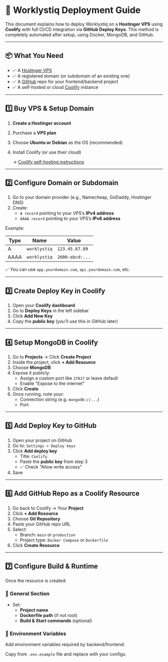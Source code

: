 # 🚀 Worklystiq Deployment Guide

This document explains how to deploy Worklystiq on a **Hostinger VPS** using **Coolify** with full CI/CD integration via **GitHub Deploy Keys**. This method is completely automated after setup, using Docker, MongoDB, and GitHub.

---

## 📦 What You Need

- ✅ A [Hostinger VPS](https://www.hostinger.com/)
- ✅ A registered domain (or subdomain of an existing one)
- ✅ A [GitHub](https://github.com/) repo for your frontend/backend project
- ✅ A self-hosted or cloud [Coolify](https://coolify.io/) instance

---

## 1️⃣ Buy VPS & Setup Domain

1. **Create a Hostinger account**
2. Purchase a **VPS plan**
3. Choose **Ubuntu or Debian** as the OS (recommended)
4. Install Coolify (or use their cloud)

   → [Coolify self-hosting instructions](https://docs.coolify.io/getting-started/self-host)

---

## 2️⃣ Configure Domain or Subdomain

1. Go to your domain provider (e.g., Namecheap, GoDaddy, Hostinger DNS)
2. Create:
   - `A record` pointing to your VPS’s **IPv4 address**
   - `AAAA record` pointing to your VPS’s **IPv6 address**

Example:

| Type  | Name         | Value           |
|-------|--------------|-----------------|
| A     | `worklystiq` | `123.45.67.89`  |
| AAAA  | `worklystiq` | `2606:abcd:...` |

✅ You can use `app.yourdomain.com`, `api.yourdomain.com`, etc.

---

## 3️⃣ Create Deploy Key in Coolify

1. Open your **Coolify dashboard**
2. Go to **Deploy Keys** in the left sidebar
3. Click **Add New Key**
4. Copy the **public key** (you'll use this in GitHub later)

---

## 4️⃣ Setup MongoDB in Coolify

1. Go to **Projects** → Click **Create Project**
2. Inside the project, click **+ Add Resource**
3. Choose **MongoDB**
4. Expose it publicly:
   - Assign a custom port like `27017` or leave default
   - Enable "Expose to the internet"
5. Click **Create**
6. Once running, note your:
   - Connection string (e.g. `mongodb://...`)
   - Port

---

## 5️⃣ Add Deploy Key to GitHub

1. Open your project on GitHub
2. Go to: `Settings > Deploy keys`
3. Click **Add deploy key**
   - Title: `Coolify`
   - Paste the **public key** from step 3
   - ✅ Check "Allow write access"
4. Save

---

## 6️⃣ Add GitHub Repo as a Coolify Resource

1. Go back to Coolify → Your **Project**
2. Click **+ Add Resource**
3. Choose **Git Repository**
4. Paste your GitHub repo URL
5. Select:
   - Branch: `main` or `production`
   - Project type: `Docker Compose` or `Dockerfile`
6. Click **Create Resource**

---

## 7️⃣ Configure Build & Runtime

Once the resource is created:

### 🔧 General Section

- Set:
  - **Project name**
  - **Dockerfile path** (if not root)
  - **Build & Start commands** (optional)

### 🔐 Environment Variables

Add environment variables required by backend/frontend:

Copy from `.env.example` file and replace with your configs.
